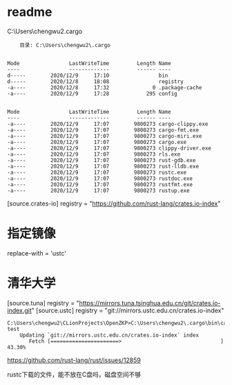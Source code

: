 # readme


C:\Users\chengwu2\.cargo

```shell
    目录: C:\Users\chengwu2\.cargo


Mode                LastWriteTime         Length Name
----                -------------         ------ ----
d-----        2020/12/9     17:10                bin
d-----        2020/12/8     18:08                registry
-a----        2020/12/8     17:32              0 .package-cache
-a----        2020/12/9     17:28            295 config


Mode                LastWriteTime         Length Name
----                -------------         ------ ----
-a----        2020/12/9     17:07        9800273 cargo-clippy.exe
-a----        2020/12/9     17:07        9800273 cargo-fmt.exe
-a----        2020/12/9     17:07        9800273 cargo-miri.exe
-a----        2020/12/9     17:07        9800273 cargo.exe
-a----        2020/12/9     17:07        9800273 clippy-driver.exe
-a----        2020/12/9     17:07        9800273 rls.exe
-a----        2020/12/9     17:07        9800273 rust-gdb.exe
-a----        2020/12/9     17:07        9800273 rust-lldb.exe
-a----        2020/12/9     17:07        9800273 rustc.exe
-a----        2020/12/9     17:07        9800273 rustdoc.exe
-a----        2020/12/9     17:07        9800273 rustfmt.exe
-a----        2020/12/9     17:07        9800273 rustup.exe

```

[source.crates-io]
registry = "https://github.com/rust-lang/crates.io-index"
# 指定镜像
replace-with = 'ustc'

# 清华大学
[source.tuna]
registry = "https://mirrors.tuna.tsinghua.edu.cn/git/crates.io-index.git"
[source.ustc]
registry = "git://mirrors.ustc.edu.cn/crates.io-index"

```
C:\Users\chengwu2\CLionProjects\OpenZKP>C:\Users\chengwu2\.cargo\bin\cargo.exe test
    Updating `git://mirrors.ustc.edu.cn/crates.io-index` index
       Fetch [======================>                                ]  43.30%

```

https://github.com/rust-lang/rust/issues/12859

rustc下载的文件，能不放在C盘吗，磁盘空间不够
